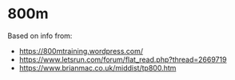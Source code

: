 # 800m

Based on info from:

- https://800mtraining.wordpress.com/
- https://www.letsrun.com/forum/flat_read.php?thread=2669719
- https://www.brianmac.co.uk/middist/tp800.htm
